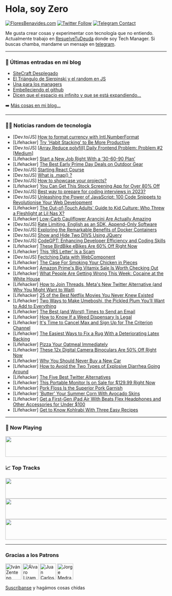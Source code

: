 # Hola, soy Zero

[![FloresBenavides.com](https://img.shields.io/website?down_message=oops&label=MiBlog&style=for-the-badge&up_message=online&url=https%3A%2F%2Ffloresbenavides.com)](https://floresbenavides.com) [![Twitter Follow](https://img.shields.io/twitter/follow/ZeroDragon?color=%231DA1F2&label=Follow&logo=twitter&logoColor=ffffff&style=for-the-badge)](https://twitter.com/zerodragon) [![Telegram Contact](https://img.shields.io/badge/escr%C3%ADbeme-ZeroDragon-%2326A5E4?style=for-the-badge&logo=telegram)](https://t.me/zerodragon)

Me gusta crear cosas y experimentar con tecnología que no entiendo.
Actualmente trabajo en [ResuelveTuDeuda](http://github.com/resuelve) donde soy Tech Manager.
Si buscas chamba, mandame un mensaje en [telegram](https://t.me/zerodragon).

---

### 📕 Últimas entradas en mi blog
<!-- BLOG-POST-LIST:START -->
- [SiteCraft Desplegado](https://floresbenavides.com/sitecraft-desplegado/)
- [El Triángulo de Sierpinski y el random en JS](https://floresbenavides.com/el-triangulo-de-sierpinski-y-el-random-en-js/)
- [Una para los managers](https://floresbenavides.com/una-para-los-managers/)
- [Embelleciendo el github](https://floresbenavides.com/embelleciendo-el-github/)
- [Dicen que el espacio es infinito y que se está expandiendo…](https://floresbenavides.com/dicen-que-el-espacio-es-infinito-y-que-se-esta-expandiendo/)
<!-- BLOG-POST-LIST:END -->

➡️ [Más cosas en mi blog...](https://floresbenavides.com)

---

### 👨‍💻 Noticias random de tecnología
<!-- TECH-POSTS:START -->
- [Dev.to/JS] [How to format currency with Intl.NumberFormat](https://dev.to/wojtek/how-to-format-currency-with-intlnumberformat-4eia)
- [Lifehacker] [Try &#39;Habit Stacking&#39; to Be More Productive](https://lifehacker.com/try-habit-stacking-to-be-more-productive-1850614842)
- [Dev.to/JS] [[Array Reduce polyfill] Daily Frontend Problem: Problem #2 [Medium]](https://dev.to/chandrapenugonda/daily-frontend-problem-problem-2-medium-4pkp)
- [Lifehacker] [Start a New Job Right With a ‘30-60-90 Plan’](https://lifehacker.com/start-a-new-job-right-with-a-30-60-90-plan-1850614625)
- [Lifehacker] [The Best Early Prime Day Deals on Outdoor Gear](https://lifehacker.com/the-best-early-prime-day-deals-on-outdoor-gear-1850545095)
- [Dev.to/JS] [Starting React Course](https://dev.to/calumscott/starting-react-course-360b)
- [Dev.to/JS] [What is .map&lpar;&rpar; ?](https://dev.to/harjas816/what-is-map--35j6)
- [Dev.to/JS] [How to showcase your projects?](https://dev.to/merudra754/how-to-showcase-your-project-d46)
- [Lifehacker] [You Can Get This Stock Screening App for Over 80% Off](https://lifehacker.com/you-can-get-this-stock-screening-app-for-over-80-off-1850589570)
- [Dev.to/JS] [Best way to prepare for coding interviews in 2023?](https://dev.to/amyliumaiyi/best-way-to-prepare-for-coding-interviews-in-2023-1cnh)
- [Dev.to/JS] [Unleashing the Power of JavaScript: 100 Code Snippets to Revolutionise Your Web Development](https://dev.to/harendra21/unleashing-the-power-of-javascript-100-code-snippets-to-revolutionise-your-web-development-4ba5)
- [Lifehacker] [The Out-of-Touch Adults&#39; Guide to Kid Culture: Who Threw a Fleshlight at Lil Nas X?](https://lifehacker.com/the-out-of-touch-adults-guide-to-kid-culture-who-threw-1850613328)
- [Lifehacker] [Low-Carb Cauliflower Arancini Are Actually Amazing](https://lifehacker.com/low-carb-cauliflower-arancini-are-actually-amazing-1850612036)
- [Dev.to/JS] [Rate Limiting, English as an SDK, Append-Only Software](https://dev.to/zelbazk/rate-limiting-english-as-an-sdk-append-only-software-ple)
- [Dev.to/JS] [Exploring the Remarkable Benefits of Docker Containers](https://dev.to/parmarshantun/exploring-the-remarkable-benefits-of-docker-containers-3lmo)
- [Dev.to/JS] [Show and Hide Two DIVS Using JQuery](https://dev.to/sardarmudassaralikhan/show-and-hide-two-divs-using-jquery-2pcl)
- [Dev.to/JS] [CodeGPT: Enhancing Developer Efficiency and Coding Skills](https://dev.to/aiforme/codegpt-enhancing-developer-efficiency-and-coding-skills-3i2f)
- [Lifehacker] [These BirdBike eBikes Are 60% Off Right Now](https://lifehacker.com/these-birdbike-ebikes-are-60-off-right-now-1850589553)
- [Lifehacker] [This &#39;IRS Letter&#39; Is a Scam](https://lifehacker.com/this-irs-letter-is-a-scam-1850610120)
- [Dev.to/JS] [Fectching Data with WebComponent](https://dev.to/artydev/fectching-data-with-webcomponent-2aic)
- [Lifehacker] [The Case For Smoking Your Chicken in Pieces](https://lifehacker.com/the-case-for-smoking-your-chicken-in-pieces-1850611750)
- [Lifehacker] [Amazon Prime&#39;s Big Vitamix Sale Is Worth Checking Out](https://lifehacker.com/amazon-primes-big-vitamix-sale-is-worth-checking-out-1850588884)
- [Lifehacker] [What People Are Getting Wrong This Week: Cocaine at the White House](https://lifehacker.com/cocaine-at-the-white-house-1850611981)
- [Lifehacker] [How to Join Threads, Meta&#39;s New Twitter Alternative &lpar;and Why You Might Want to Wait&rpar;](https://lifehacker.com/how-to-join-threads-metas-new-twitter-alternative-and-1850611763)
- [Lifehacker] [25 of the Best Netflix Movies You Never Knew Existed](https://lifehacker.com/15-of-the-best-netflix-movies-you-never-knew-existed-1850231971)
- [Lifehacker] [Two Ways to Make Umeboshi, the Pickled Plum You’ll Want to Add to Everything](https://lifehacker.com/two-ways-to-make-umeboshi-the-pickled-plum-you-ll-want-1850594002)
- [Lifehacker] [The Best &lpar;and Worst&rpar; Times to Send an Email](https://lifehacker.com/the-best-and-worst-times-to-send-an-email-1850610907)
- [Lifehacker] [How to Know If a Weed Dispensary Is Legal](https://lifehacker.com/how-to-know-if-a-weed-dispensary-is-legal-1850549905)
- [Lifehacker] [It&#39;s Time to Cancel Max and Sign Up for The Criterion Channel](https://lifehacker.com/its-time-to-cancel-max-and-sign-up-for-the-criterion-ch-1850610767)
- [Lifehacker] [The Easiest Ways to Fix a Rug With a Deteriorating Latex Backing](https://lifehacker.com/the-easiest-ways-to-fix-a-rug-with-a-deteriorating-late-1850610875)
- [Lifehacker] [Pizza Your Oatmeal Immediately](https://lifehacker.com/pizza-your-oatmeal-immediately-1850610508)
- [Lifehacker] [These 12x Digital Camera Binoculars Are 50% Off Right Now](https://lifehacker.com/these-12x-digital-camera-binoculars-are-50-off-right-n-1850589458)
- [Lifehacker] [Why You Should Never Buy a New Car](https://lifehacker.com/why-you-should-never-buy-a-new-car-1850610281)
- [Lifehacker] [How to Avoid the Two Types of Explosive Diarrhea Going Around](https://lifehacker.com/how-to-avoid-the-two-types-of-explosive-diarrhea-going-1850610190)
- [Lifehacker] [The Five Best Twitter Alternatives](https://lifehacker.com/the-five-best-twitter-alternatives-1850607746)
- [Lifehacker] [This Portable Monitor Is on Sale for $129.99 Right Now](https://lifehacker.com/this-portable-monitor-is-on-sale-for-129-99-right-now-1850589508)
- [Lifehacker] [Pork Floss Is the Superior Pork Garnish](https://lifehacker.com/pork-floss-is-the-superior-pork-garnish-1850608482)
- [Lifehacker] [&#39;Butter&#39; Your Summer Corn With Avocado Skins](https://lifehacker.com/butter-your-summer-corn-with-avocado-skins-1850607435)
- [Lifehacker] [Get a First-Gen iPad Air With Beats Flex Headphones and Other Accessories for Under $100](https://lifehacker.com/get-a-first-gen-ipad-air-with-beats-flex-headphones-and-1850589537)
- [Lifehacker] [Get to Know Kohlrabi With Three Easy Recipes](https://lifehacker.com/get-to-know-kohlrabi-with-three-easy-recipes-1850593643)<!-- TECH-POSTS:END -->

---

### 🎵 Now Playing
<a href="https://spotify-now-playing-dun.vercel.app/now-playing?open"><img src="https://spotify-now-playing-dun.vercel.app/now-playing" width="540" height="64"></a>

### 📈 Top Tracks
<a href="https://spotify-now-playing-dun.vercel.app/top-tracks?i=1&open"><img src="https://spotify-now-playing-dun.vercel.app/top-tracks?i=1" width="540" height="64"></a>
<a href="https://spotify-now-playing-dun.vercel.app/top-tracks?i=2&open"><img src="https://spotify-now-playing-dun.vercel.app/top-tracks?i=2" width="540" height="64"></a>
<a href="https://spotify-now-playing-dun.vercel.app/top-tracks?i=3&open"><img src="https://spotify-now-playing-dun.vercel.app/top-tracks?i=3" width="540" height="64"></a>

---

### Gracias a los Patrons
[<img src="https://avatars.githubusercontent.com/u/243380?v=4" alt="Iván Zenteno" width="50px">](https://github.com/k001) [<img src="https://avatars.githubusercontent.com/u/19955639?v=4" alt="Álvaro Lizama" width="50px">](https://github.com/alvarolizama) [<img src="https://avatars.githubusercontent.com/u/2718753?v=4" alt="Juan Carlos Ruiz" width="50px">](https://github.com/JuanCrg90) [<img src="https://avatars.githubusercontent.com/u/37025?v=4" alt="Jorge Medrano" width="50px">](https://github.com/h1pp1e) 

[Suscríbanse](https://www.patreon.com/zerodragon) y hagámos cosas chidas
